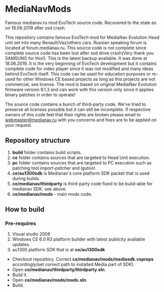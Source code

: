 # MediaNavMods
Famous medianav.ru mod EvoTech source code. Recovered to the state as on 18.06.2019 after ssd crash.

This repository contains famous EvoTech mod for MediaNav Evolution Head unit set into many Renault/Vaz/others cars.
Russian speaking forum is located at forum.medianav.ru. This source code is not complete since complete source code has been lost after ssd drive crash(Very thank you SAMSUNG for this!). 
This is the latest backup available. It was done at 18.06.2019. It is the very beginning of EvoTech development but it contains complete code for video player since it was not modified and many ideas behind EvoTech itself. 
This code can be used for education purposes or re-used for other Windows CE based projects as long as this projects are not commercial, see license.
The mod is based on original MediaNav Evolution firmware version 9.1.3 and can work with this version only since it applies binary patches in order to operate!

The source code contains a bunch of third-party code. We've tried to preserve all licenses possible but it can still be incomplete.
If respective owners of this code feel that their rights are broken please email to webmaster@medianav.ru with you concerns and fixes are to be applied on your request.

## Repository structure
1. **build** folder contains build scripts.
2. **ce** folder contains sources that are targeted to Head Unit execution.
3. **pc** folder contains sources that are targeted to PC execution such as patching tool *import-patcher* and *lgutool*.
4. **ce/au1300sdk** is Medianav's core platform SDK packet that is used during builds.
5. **ce/medianav/thirdparty** is third-party code fixed to be build-able for medianav SDK. see above.
6. **ce/medianav/mods** - main mods code.

## How to build

### Pre-requires
1. Visual studio 2008
2. Windows CE 6.0 R3 platform builder with latest publicity available updates.
3. au1300 platform SDK that is at **ce/au1300sdk**

* Checkout repository. Correct **ce/medianav/mods/mediasdk.vsprops** accordingly(set correct path to installed Media part of SDK).
* Open **ce/medianav/thirdparty/thirdparty.sln**.
* Build it.
* Open **ce/medianav/mods/mods.sln**.
* Build.
